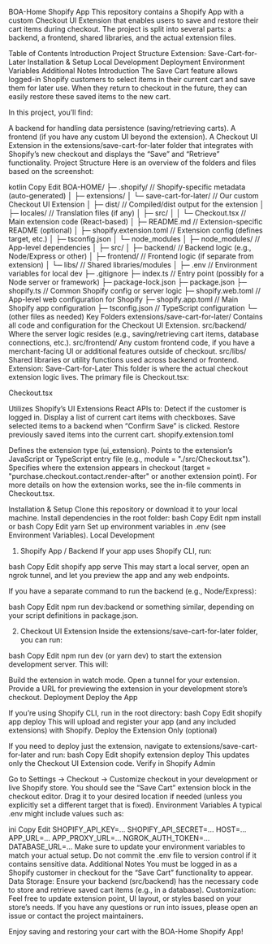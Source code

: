 BOA-Home Shopify App
This repository contains a Shopify App with a custom Checkout UI Extension that enables users to save and restore their cart items during checkout. The project is split into several parts: a backend, a frontend, shared libraries, and the actual extension files.

Table of Contents
Introduction
Project Structure
Extension: Save-Cart-for-Later
Installation & Setup
Local Development
Deployment
Environment Variables
Additional Notes
Introduction
The Save Cart feature allows logged-in Shopify customers to select items in their current cart and save them for later use. When they return to checkout in the future, they can easily restore these saved items to the new cart.

In this project, you’ll find:

A backend for handling data persistence (saving/retrieving carts).
A frontend (if you have any custom UI beyond the extension).
A Checkout UI Extension in the extensions/save-cart-for-later folder that integrates with Shopify’s new checkout and displays the “Save” and “Retrieve” functionality.
Project Structure
Here is an overview of the folders and files based on the screenshot:

kotlin
Copy
Edit
BOA-HOME/
├─ .shopify/                   // Shopify-specific metadata (auto-generated)
│
├─ extensions/
│   └─ save-cart-for-later/    // Our custom Checkout UI Extension
│       ├─ dist/              // Compiled/dist output for the extension
│       ├─ locales/           // Translation files (if any)
│       ├─ src/
│       │   └─ Checkout.tsx   // Main extension code (React-based)
│       ├─ README.md          // Extension-specific README (optional)
│       ├─ shopify.extension.toml // Extension config (defines target, etc.)
│       ├─ tsconfig.json
│       └─ node_modules
│
├─ node_modules/               // App-level dependencies
│
├─ src/
│   ├─ backend/                // Backend logic (e.g., Node/Express or other)
│   ├─ frontend/               // Frontend logic (if separate from extension)
│   └─ libs/                   // Shared libraries/modules
│
├─ .env                        // Environment variables for local dev
├─ .gitignore
├─ index.ts                    // Entry point (possibly for a Node server or framework)
├─ package-lock.json
├─ package.json
├─ shopify.ts                  // Common Shopify config or server logic
├─ shopify.web.toml            // App-level web configuration for Shopify
├─ shopify.app.toml            // Main Shopify app configuration
├─ tsconfig.json               // TypeScript configuration
└─ (other files as needed)
Key Folders
extensions/save-cart-for-later/
Contains all code and configuration for the Checkout UI Extension.
src/backend/
Where the server logic resides (e.g., saving/retrieving cart items, database connections, etc.).
src/frontend/
Any custom frontend code, if you have a merchant-facing UI or additional features outside of checkout.
src/libs/
Shared libraries or utility functions used across backend or frontend.
Extension: Save-Cart-for-Later
This folder is where the actual checkout extension logic lives. The primary file is Checkout.tsx:

Checkout.tsx

Utilizes Shopify’s UI Extensions React APIs to:
Detect if the customer is logged in.
Display a list of current cart items with checkboxes.
Save selected items to a backend when “Confirm Save” is clicked.
Restore previously saved items into the current cart.
shopify.extension.toml

Defines the extension type (ui_extension).
Points to the extension’s JavaScript or TypeScript entry file (e.g., module = "./src/Checkout.tsx").
Specifies where the extension appears in checkout (target = "purchase.checkout.contact.render-after" or another extension point).
For more details on how the extension works, see the in-file comments in Checkout.tsx.

Installation & Setup
Clone this repository or download it to your local machine.
Install dependencies in the root folder:
bash
Copy
Edit
npm install
or
bash
Copy
Edit
yarn
Set up environment variables in .env (see Environment Variables).
Local Development
1. Shopify App / Backend
If your app uses Shopify CLI, run:

bash
Copy
Edit
shopify app serve
This may start a local server, open an ngrok tunnel, and let you preview the app and any web endpoints.

If you have a separate command to run the backend (e.g., Node/Express):

bash
Copy
Edit
npm run dev:backend
or something similar, depending on your script definitions in package.json.

2. Checkout UI Extension
Inside the extensions/save-cart-for-later folder, you can run:

bash
Copy
Edit
npm run dev
(or yarn dev) to start the extension development server. This will:

Build the extension in watch mode.
Open a tunnel for your extension.
Provide a URL for previewing the extension in your development store’s checkout.
Deployment
Deploy the App

If you’re using Shopify CLI, run in the root directory:
bash
Copy
Edit
shopify app deploy
This will upload and register your app (and any included extensions) with Shopify.
Deploy the Extension Only (optional)

If you need to deploy just the extension, navigate to extensions/save-cart-for-later and run:
bash
Copy
Edit
shopify extension deploy
This updates only the Checkout UI Extension code.
Verify in Shopify Admin

Go to Settings → Checkout → Customize checkout in your development or live Shopify store.
You should see the “Save Cart” extension block in the checkout editor. Drag it to your desired location if needed (unless you explicitly set a different target that is fixed).
Environment Variables
A typical .env might include values such as:

ini
Copy
Edit
SHOPIFY_API_KEY=...
SHOPIFY_API_SECRET=...
HOST=...
APP_URL=...
APP_PROXY_URL=...
NGROK_AUTH_TOKEN=...
DATABASE_URL=...
Make sure to update your environment variables to match your actual setup.
Do not commit the .env file to version control if it contains sensitive data.
Additional Notes
You must be logged in as a Shopify customer in checkout for the “Save Cart” functionality to appear.
Data Storage: Ensure your backend (src/backend) has the necessary code to store and retrieve saved cart items (e.g., in a database).
Customization: Feel free to update extension point, UI layout, or styles based on your store’s needs.
If you have any questions or run into issues, please open an issue or contact the project maintainers.

Enjoy saving and restoring your cart with the BOA-Home Shopify App!
